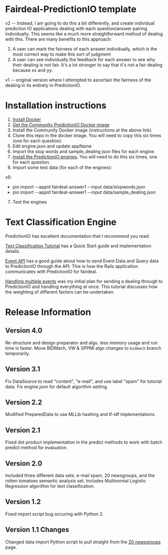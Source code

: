 # Fairdeal-PredictionIO template

v2 -- Instead, I am going to do this a bit differently, and create individual prediction IO applications dealing with each question/answer pairing individually.  This seems like a much more straightforward method of dealing with this.  There are many benefits to this approach:  

1)  A user can mark the fairness of each answer individually, which is the most correct way to make this sort of judgment
2)  A user can see individually the feedback for each answer to see why their dealing is not fair.  It's a lot stronger to say that it's not a fair dealing because xx and yy.

v1 -- original version where I attempted to ascertain the fairness of the dealing in its entirety in PredictionIO.  

# Installation instructions

1)  [Install Docker](https://www.docker.com/products/overview) 
2)  [Get the Community PredictionIO Docker image](https://github.com/apache/incubator-predictionio/)
3)  Install the Community Docker image (instructions at the above link)
4)  Clone this repo in the docker image.  You will need to copy this six times (one for each question).
5)  Edit engine.json and update appName
6)  Import the stop words and sample_dealing json files for each engine.
7)  [Install the PredictionIO engines](http://predictionio.incubator.apache.org/start/deploy/).  You will need to do this six times, one for each question.
8) Import some test data (for each of the engines):

x6:
- pio import --appid fairdeal-answer1 --input data/stopwords.json
- pio import --appid fairdeal-answer1 --input data/sample_dealing.json

7)  Test the engines

# Text Classification Engine

PredictionIO has excellent documentation that I recommend you read:

[Text Classification Tutorial](https://docs.prediction.io/demo/textclassification/) has a Quick Start guide and implementation details.

[Event API](http://predictionio.incubator.apache.org/datacollection/eventapi/) has a good guide about how to send Event Data and Query data to PredictionIO through the API.  This is how the Rails application communicates with PredictionIO for fairdeal.

[Handling multiple events](http://predictionio.incubator.apache.org/templates/similarproduct/multi-events-multi-algos/)  was my initial plan for sending a dealing through to PredictionIO and handling everything at once.  This tutorial discusses how the weighting of different factors can be undertaken.

# Release Information

## Version 4.0

Re-structure and design preparator and algo. less memory usage and run time is faster.
Move BIDMach, VW & SPPMI algo changes to `bidmach` branch temporarily.

## Version 3.1

Fix DataSource to read "content", "e-mail", and use label "spam" for tutorial data.
Fix engine.json for default algorithm setting.


## Version 2.2

Modified PreparedData to use MLLib hashing and tf-idf implementations.

## Version 2.1

Fixed dot product implementation in the predict methods to work with batch predict method for evaluation.

## Version 2.0

Included three different data sets: e-mail spam, 20 newsgroups, and the rotten tomatoes semantic analysis set. Includes Multinomial Logistic Regression algorithm for text classification.

## Version 1.2

Fixed import script bug occuring with Python 2.

## Version 1.1 Changes

Changed data import Python script to pull straight from the [20 newsgroups](http://qwone.com/~jason/20Newsgroups/) page.
